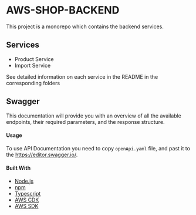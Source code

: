 # AWS-SHOP-BACKEND

This project is a monorepo which contains the backend services.

## Services

- Product Service
- Import Service

See detailed information on each service in the README in the corresponding folders

## Swagger

This documentation will provide you with an overview of all the available endpoints, their required parameters, and the response structure.

#### Usage

To use API Documentation you need to copy `openApi.yaml` file, and past it to the https://editor.swagger.io/.

#### Built With

- [Node.js](https://nodejs.org/en/)
- [npm](https://www.npmjs.com/)
- [Typescript](https://www.typescriptlang.org/)
- [AWS CDK](https://aws.amazon.com/cdk/)
- [AWS SDK](https://docs.aws.amazon.com/AWSJavaScriptSDK/v3/latest/)
